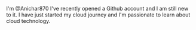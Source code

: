 I'm @Anichar870
I've recently opened a Github account and I am still new to it.
I have just started my cloud journey and I'm passionate to learn about cloud technology.
